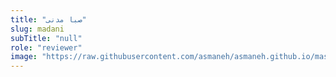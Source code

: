 ```yaml
--- 
title: "صبا مدنی" 
slug: madani 
subTitle: "null" 
role: "reviewer" 
image: "https://raw.githubusercontent.com/asmaneh/asmaneh.github.io/master/assets/img/authors/madani." 
--- 
```

